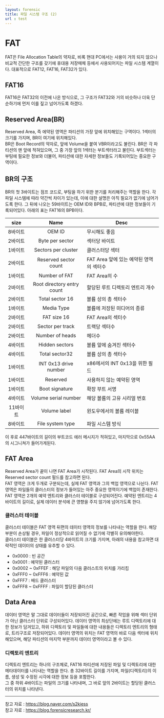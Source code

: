 ```yaml
---
layout: forensic
title: 파일 시스템 구조 (2)
url : test
---
```


# FAT
FAT은 File Allocation Table의 약자로, 비록 현대 PC에서는 사용이 거의 되지 않으나 비교적 간단한 구조를 갖기에 휴대용 저장매체 등에서 사용되어지는 파일 시스템 계열이다. 대표적으로 FAT12, FAT16, FAT32가 있다.

## FAT16
FAT16은 FAT32의 이전에 나온 방식으로, 그 구조가 FAT32와 거의 비슷하나 더욱 단순하기에 먼저 이를 짚고 넘어가도록 하겠다.

## Reserved Area(BR)
Reserved Area, 즉 에약된 영역은 파티션의 가장 앞에 위치해있는 구역이다. 1섹터의 크기를 가지며, BR이 여기에 위치해있다.  
BR은 Boot Record의 약자로, 앞에 Volume을 붙여 VBR이라고도 불린다. BR은 각 파티션의 맨 앞에 적혀있으며, 그 중 가장 앞의 1섹터는 부트섹터라고 불린다. 부트섹터는 부팅에 필요한 정보와 더불어, 파티션에 대한 자세한 정보들도 기록되어있는 중요한 구역이다.

## BR의 구조
BR의 첫 3바이트는 점프 코드로, 부팅을 하기 위한 분기를 처리해주는 역할을 한다. 각 파일 시스템에 따라 약간씩 차이가 있는데, 이에 대한 설명은 아직 필요가 없기에 넘어가도록 한다.
그 뒤에 나오는 59바이트는 OEM ID와 BPB로, 파티션에 대한 정보들이 기록되어있다. 아래의 표는 FAT16의 BPB이다.

|size|Name|Desc|
|:--:|:--:|--|
|8바이트|OEM ID|무시해도 좋음|
|2바이트|Byte per sector|섹터당 바이트|
|1바이트|Sectors per cluster|클러스터당 섹터|
|2바이트|Reserved sector count|FAT Area 앞에 있는 예약된 영역의 섹터수|
|1바이트|Number of FAT|FAT Area의 수|
|2바이트|Root directory entry count|할당된 루트 디렉토리 엔트리 개수|
|2바이트|Total sector 16|볼륨 상의 총 섹터수|
|1바이트|Media Type|볼륨에 저장된 미디어의 종류|
|2바이트|FAT size 16|FAT Area의 섹터수|
|2바이트|Sector per track|트랙당 섹터수|
|2바이트|Number of heads|헤더수|
|4바이트|Hidden sectors|볼륨 앞에 숨겨진 섹터수|
|4바이트|Total sector32|볼륨 상의 총 섹터수|
|1바이트|INT 0x13 drive number|x86에서의 INT 0x13을 위한 필드|
|1바이트|Reserved|사용하지 않는 예약된 영역|
|1바이트|Boot signature|확장 부트 서명|
|4바이트|Volume serial number|해당 볼륨의 고유 시리얼 번호|
|11바이트|Volume label|윈도우에서의 볼륨 레이블|
|8바이트|File system type|파일 시스템 방식|

이 후로 447바이트의 길이의 부트코드 에러 메시지가 적혀있고, 마지막으로 0x55AA의 시그니쳐가 들어가게된다.

## FAT Area
Reserved Area가 끝이 나면 FAT Area가 시작된다. FAT Area의 시작 위치는 Reserved sector count 필드를 참고하면 된다.  
FAT 영역은 크게 두개로 구분되는데, 실제 FAT 영역과 그의 백업 영역으로 나뉜다. FAT 영역은 파일들의 클러스터의 정보가 들어있는 아주 중요한 영역이기에 백업이 존재한다.  
FAT 영역은 2개의 예약 엔트리와 클러스터 테이블로 구성되어진다. 예약된 엔트리는 4바이트의 길이로, 실제 데이터 분석에 큰 영향을 주지 않기에 넘어가도록 한다.  

### 클러스터 테이블
클러스터 테이블은 FAT 영역 뒤편의 데이터 영역의 정보를 나타내는 역할을 한다. 해당 부분이 손상될 경우, 파일이 정상적으로 읽어질 수 없기에 각별히 유의해야한다.  
클러스터 테이블은 한 클러스터당 4바이트의 크기를 가지며, 아래의 내용을 참고하면 대략적인 데이터의 상태를 유추할 수 있다.
* 0x0000 : 빈 공간
* 0x0001 : 예약된 클러스터
* 0x0002 ~ 0xFFEF : 해당 파일의 다음 클러스트의 위치를 가리킴
* 0xFFF0 ~ 0xFFF6 : 예약된 값
* 0xFFF7 : 배드 클러스터
* 0xFFF8 ~ 0xFFFF : 파일이 할당된 클러스터

## Data Area
데이터 영역은 말 그대로 데이터들이 저장되어진 공간으로, 빠른 작업을 위해 섹터 단위가 아닌 클러스터 단위로 구성되어있다. 데이터 영역의 최상단에는 루트 디렉토리에 대한 정보가 담겨있고, 하위 디렉토리 및 파일들에 대한 내용들은 디렉토리 엔트리의 형태로, 트리구조로 저장되어있다.
데이터 영역의 위치는 FAT 영역의 바로 다음 섹터에 위치해있으며, 해당 파티션의 마지막 부분까지 데이터 영역이라고 볼 수 있다.

### 디렉토리 엔트리
디렉토리 엔트리는 하나의 구조체로, FAT16 파티션에 저장된 파일 및 디렉토리에 대한 메타데이터를 나타내는 역할을 한다. 총 32바이트 길이를 가지며, 파일(디렉토리)의 이름, 생성 및 수정된 시각에 대한 정보 등을 포함한다.  
그 중 하위 4바이트는 파일의 크기를 나타내며, 그 바로 앞의 2바이트는 할당된 클러스터의 위치를 나타낸다.

***
참고 자료 : https://blog.naver.com/s2kiess  
참고 자료 : https://blog.forensicresearch.kr/
